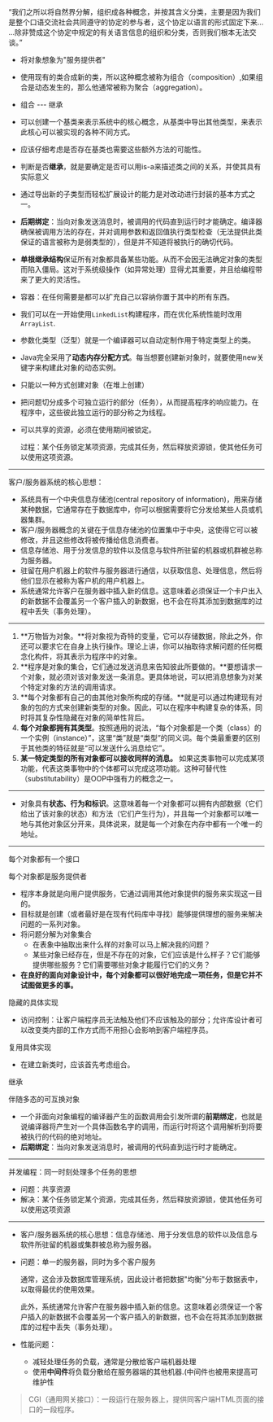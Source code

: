 ​	“我们之所以将自然界分解，组织成各种概念，并按其含义分类，主要是因为我们是整个口语交流社会共同遵守的协定的参与者，这个协定以语言的形式固定下来... ...除非赞成这个协定中规定的有关语言信息的组织和分类，否则我们根本无法交谈。”

* 将对象想象为"服务提供者"

* 使用现有的类合成新的类，所以这种概念被称为组合（composition）,如果组合是动态发生的，那么他通常被称为聚合（aggregation）。

* 组合 --- 继承

* 可以创建一个基类来表示系统中的核心概念，从基类中导出其他类型，来表示此核心可以被实现的各种不同方式。

* 应该仔细考虑是否存在基类也需要这些额外方法的可能性。

* 判断是否**继承**，就是要确定是否可以用is-a来描述类之间的关系，并使其具有实际意义

* 通过导出新的子类型而轻松扩展设计的能力是对改动进行封装的基本方式之一。

* **后期绑定**：当向对象发送消息时，被调用的代码直到运行时才能确定。编译器确保被调用方法的存在，并对调用参数和返回值执行类型检查（无法提供此类保证的语言被称为是弱类型的），但是并不知道将被执行的确切代码。

* **单根继承结构**保证所有对象都具备某些功能。从而不会因无法确定对象的类型而陷入僵局。这对于系统级操作（如异常处理）显得尤其重要，并且给编程带来了更大的灵活性。

* 容器：在任何需要是都可以扩充自己以容纳你置于其中的所有东西。

* 我们可以在一开始使用`LinkedList`构建程序，而在优化系统性能时改用`ArrayList`.

* 参数化类型（泛型）就是一个编译器可以自动定制作用于特定类型上的类。

* Java完全采用了**动态内存分配方式**。每当想要创建新对象时，就要使用new关键字来构建此对象的动态实例。

* 只能以一种方式创建对象（在堆上创建）

* 把问题切分成多个可独立运行的部分（任务），从而提高程序的响应能力。在程序中，这些彼此独立运行的部分称之为线程。

* 可以共享的资源，必须在使用期间被锁定。

  过程：某个任务锁定某项资源，完成其任务，然后释放资源锁，使其他任务可以使用这项资源。

---

客户/服务器系统的核心思想：

* 系统具有一个中央信息存储池(central repository of information)，用来存储某种数据，它通常存在于数据库中，你可以根据需要将它分发给某些人员或机器集群。
* 客户/服务器概念的关键在于信息存储池的位置集中于中央，这使得它可以被修改，并且这些修改将被传播给信息消费者。
* 信息存储池、用于分发信息的软件以及信息与软件所驻留的机器或机群被总称为服务器。
* 驻留在用户机器上的软件与服务器进行通信，以获取信息、处理信息，然后将他们显示在被称为客户机的用户机器上。
* 系统通常允许客户在服务器中插入新的信息。这意味着必须保证一个卡户出入的新数据不会覆盖另一个客户插入的新数据，也不会在将其添加到数据库的过程中丢失（事务处理）。

----

1. **万物皆为对象。**将对象视为奇特的变量，它可以存储数据，除此之外，你还可以要求它在自身上执行操作。理论上讲，你可以抽取待求解问题的任何概念化构件，将其表示为程序中的对象。
2. **程序是对象的集合，它们通过发送消息来告知彼此所要做的。**要想请求一个对象，就必须对该对象发送一条消息。更具体地说，可以把消息想象为对某个特定对象的方法的调用请求。
3. **每个对象都有自己的由其他对象所构成的存储。**就是可以通过构建现有对象的包的方式来创建新类型的对象。因此，可以在程序中构建复杂的体系，同时将其复杂性隐藏在对象的简单性背后。
4. **每个对象都拥有其类型**。按照通用的说法，“每个对象都是一个类（class）的一个实例（instance）”，这里“类”就是“类型”的同义词。每个类最重要的区别于其他类的特征就是“可以发送什么消息给它”。
5. **某一特定类型的所有对象都可以接收同样的消息。** 如果这类事物可以完成某项功能，代表这类事物中的个体都可以完成这项功能。这种可替代性（substitutability）是OOP中强有力的概念之一。

---

* 对象具有**状态、行为和标识**。这意味着每一个对象都可以拥有内部数据（它们给出了该对象的状态）和方法（它们产生行为），并且每一个对象都可以唯一地与其他对象区分开来，具体说来，就是每一个对象在内存中都有一个唯一的地址。

---

每个对象都有一个接口

每个对象都是服务提供者

* 程序本身就是向用户提供服务，它通过调用其他对象提供的服务来实现这一目的。
* 目标就是创建（或者最好是在现有代码库中寻找）能够提供理想的服务来解决问题的一系列对象。
* 将问题分解为对象集合
  * 在表象中抽取出来什么样的对象可以马上解决我的问题？
  * 某些对象已经存在，但是不存在的对象，它们应该是什么样子？它们能够提供哪些服务？它们需要哪些对象才能履行它们的义务？
* **在良好的面向对象设计中，每个对象都可以很好地完成一项任务，但是它并不试图做更多的事。**

隐藏的具体实现

* 访问控制：让客户端程序员无法触及他们不应该触及的部分；允许库设计者可以改变类内部的工作方式而不用担心会影响到客户端程序员。

复用具体实现

* 在建立新类时，应该首先考虑组合。

继承

伴随多态的可互换对象

* 一个非面向对象编程的编译器产生的函数调用会引发所谓的**前期绑定**，也就是说编译器将产生对一个具体函数名字的调用，而运行时将这个调用解析到将要被执行的代码的绝对地址。
* **后期绑定**：当向对象发送消息时，被调用的代码直到运行时才能确定。

---

并发编程：同一时刻处理多个任务的思想

* 问题：共享资源
* 解决：某个任务锁定某个资源，完成其任务，然后释放资源锁，使其他任务可以使用这项资源

---

* 客户/服务器系统的核心思想：信息存储池、用于分发信息的软件以及信息与软件所驻留的机器或集群被总称为服务器。

* 问题：单一的服务器，同时为多个客户服务

  ​	通常，这会涉及数据库管理系统，因此设计者把数据"均衡"分布于数据表中，以取得最优的使用效果。

  ​	此外，系统通常允许客户在服务器中插入新的信息。这意味着必须保证一个客户插入的新数据不会覆盖另一个客户插入的新数据，也不会在将其添加到数据库的过程中丢失（事务处理）。

* 性能问题：

  * 减轻处理任务的负载，通常是分散给客户端机器处理
  * 使用**中间件**将负载分散给在服务器端的其他机器.(中间件也被用来提高可维护性

>CGI（通用网关接口）：一段运行在服务器上，提供同客户端HTML页面的接口的一段程序。

